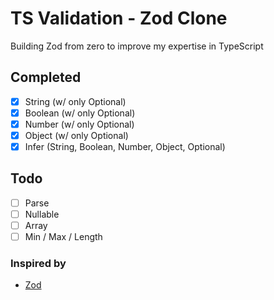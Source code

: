 # TS Validation - Zod Clone 

Building Zod from zero to improve my expertise in TypeScript

## Completed 
- [x] String (w/ only Optional)
- [x] Boolean (w/ only Optional)
- [x] Number (w/ only Optional)
- [x] Object (w/ only Optional)
- [x] Infer (String, Boolean, Number, Object, Optional)

## Todo
- [ ] Parse 
- [ ] Nullable
- [ ] Array
- [ ] Min / Max / Length

### Inspired by
- [Zod](https://zod.dev/)
